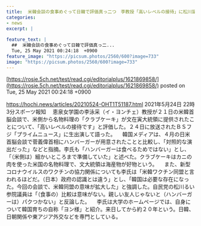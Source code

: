 ```yaml
---
title:  米韓会談の食事めぐって日韓で評価真っ二つ　李教授「高いレベルの接待」に松川議員「比較は意味ない」  
categories:
- news
excerpt: |
  
feature_text: |
  ##  米韓会談の食事めぐって日韓で評価真っ二...
  Tue, 25 May 2021 00:24:18  +0900
feature_image: "https://picsum.photos/2560/600?image=733"
image: "https://picsum.photos/2560/600?image=733"
---
```


[https://rosie.5ch.net/test/read.cgi/editorialplus/1621869858/](https://rosie.5ch.net/test/read.cgi/editorialplus/1621869858/)
posted on Tue, 25 May 2021 00:24:18  +0900

<!--more-->

https://hochi.news/articles/20210524-OHT1T51187.html 2021年5月24日 22時3分スポーツ報知 　恵泉女学園の李泳采（イ・ヨンチェ）教授が２１日の米韓首脳会談で、米側から名物料理の「クラブケーキ」が文在寅大統領に提供されたことについて、「高いレベルの接待です」と評価した。２４日に放送されたＢＳフジ「プライムニュース」に生出演して語った。 　韓国メディアは、４月の日米首脳会談で菅義偉首相にハンバーガーが用意されたことと比較し、「対照的な演出だった」などと指摘。李氏も「ハンバーガーは食べるためではない」とし、「（米側は）細かいところまで準備していた」と述べた。クラブケーキはカニの肉を使った米国の名物料理で、文大統領は海産物が好物という。 　また、新型コロナウイルスのワクチンの協力関係についても李氏は「米韓ワクチン同盟と言われるほどだ。（日本）政府の認識とは違う」とし、「韓国は必要な存在になった。今回の会談で、米韓同盟の意味が拡大した」と強調した。自民党の松川るい参院議員は「（食事の）比較は意味がない。親しい友人じゃないと（ハンバーガーは）パクつかない」と反論した。 　李氏は大学のホームページでは、自身について韓国育ちの自称「ヨン様」と紹介。来日してから約２０年という。日韓、日朝関係や東アジア外交などを専門としている。
